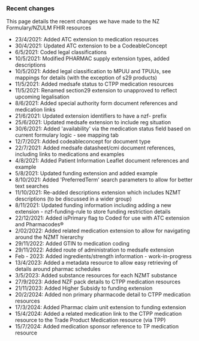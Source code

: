 ### Recent changes

This page details the recent changes we have made to the NZ Formulary/NZULM FHIR resources

- 23/4/2021: Added ATC extension to medication resources
- 30/4/2021: Updated ATC extension to be a CodeableConcept
- 6/5/2021: Coded legal classifications
- 10/5/2021: Modified PHARMAC supply extension types, added descriptions
- 10/5/2021: Added legal classification to MPUU and TPUUs, see mappings for details (with the exception of s29 products)
- 11/5/2021: Added medsafe status to CTPP medication resources
- 11/5/2021: Renamed section29 extension to unapproved to reflect upcoming legalisation
- 8/6/2021: Added special authority form document references and medication links
- 21/6/2021: Updated extension identifiers to have a nzf- prefix
- 25/6/2021: Updated medsafe extension to include reg situation
- 30/6/2021: Added 'availability' via the medication status field based on current formulary logic - see mapping tab
- 12/7/2021: Added codeableconcept for document type
- 22/7/2021: Added medsafe datasheet/cmi document references, including links to medications and examples
- 4/8/2021: Added Patient Information Leaflet document references and example
- 5/8/2021: Updated funding extension and added example
- 8/10/2021: Added 'PreferredTerm' search parameters to allow for better text searches
- 11/10/2021: Re-added descriptions extension which includes NZMT descriptions (to be discussed in a wider group)
- 8/11/2021: Updated funding information including adding a new extension - nzf-funding-rule to store funding restriction details
- 22/12/2021: Added isPrimary flag to Coded for use with ATC extension and Pharmacodes® 
- 2/02/2022: Added related medication extension to allow for navigating around the NZMT hierarchy
- 29/11/2022: Added GTIN to medication coding
- 29/11/2022: Added route of administration to medsafe extension
- Feb - 2023: Added ingredients/strength information - work-in-progress
- 13/4/2023: Added a metadata resource to allow easy retrieving of details around pharmac schedules
- 3/5/2023: Added substance resources for each NZMT substance
- 27/9/2023: Added NZF pack details to CTPP medication resources
- 21/11/2023: Added Higher Subsidy to funding extension
- 20/2/2024: Added non primary pharmacode detail to CTPP medication resources
- 17/3/2024: Added Pharmac claim unit extension to funding extension
- 15/4/2024: Added a related medication link to the CTPP medication resource to the Trade Product Medication resource (via TPP)
- 15/7/2024: Added medication sponsor reference to TP medication resource